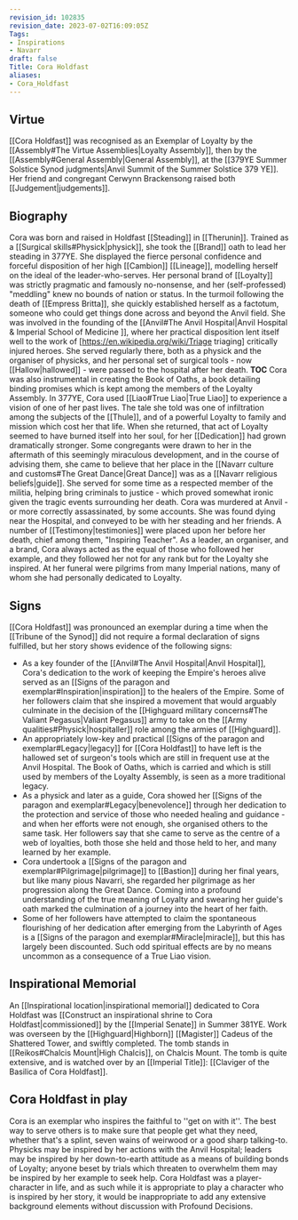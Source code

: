 ```yaml
---
revision_id: 102835
revision_date: 2023-07-02T16:09:05Z
Tags:
- Inspirations
- Navarr
draft: false
Title: Cora Holdfast
aliases:
- Cora_Holdfast
---
```

## Virtue
[[Cora Holdfast]] was recognised as an Exemplar of Loyalty by the [[Assembly#The Virtue Assemblies|Loyalty Assembly]], then by the [[Assembly#General Assembly|General Assembly]], at the [[379YE Summer Solstice Synod judgments|Anvil Summit of the Summer Solstice 379 YE]]. Her friend and congregant Cerwynn Brackensong raised both [[Judgement|judgements]].
## Biography
Cora was born and raised in Holdfast [[Steading]] in [[Therunin]]. Trained as a [[Surgical skills#Physick|physick]], she took the [[Brand]] oath to lead her steading in 377YE.
She displayed the fierce personal confidence and forceful disposition of her high [[Cambion]] [[Lineage]], modelling herself on the ideal of the leader-who-serves. Her personal brand of [[Loyalty]] was strictly pragmatic and famously no-nonsense, and her (self-professed) "meddling" knew no bounds of nation or status. In the turmoil following the death of [[Empress Britta]], she quickly established herself as a factotum, someone who could get things done across and beyond the Anvil field.
She was involved in the founding of the [[Anvil#The Anvil Hospital|Anvil Hospital & Imperial School of Medicine ]], where her practical disposition lent itself well to the work of [https://en.wikipedia.org/wiki/Triage triaging] critically injured heroes. She served regularly there, both as a physick and the organiser of physicks, and her personal set of surgical tools - now [[Hallow|hallowed]] - were passed to the hospital after her death.
__TOC__
Cora was also instrumental in creating the Book of Oaths, a book detailing binding promises which is kept among the members of the Loyalty Assembly. 
In 377YE, Cora used [[Liao#True Liao|True Liao]] to experience a vision of one of her past lives. The tale she told was one of infiltration among the subjects of the [[Thule]], and of a powerful Loyalty to family and mission which cost her that life. When she returned, that act of Loyalty seemed to have burned itself into her soul, for her [[Dedication]] had grown dramatically stronger. Some congregants were drawn to her in the aftermath of this seemingly miraculous development, and in the course of advising them, she came to believe that her place in the [[Navarr culture and customs#The Great Dance|Great Dance]] was as a [[Navarr religious beliefs|guide]].
She served for some time as a respected member of the militia, helping bring criminals to justice - which proved somewhat ironic given the tragic events surrounding her death. Cora was murdered at Anvil - or more correctly assassinated, by some accounts. She was found dying near the Hospital, and conveyed to be with her steading and her friends. A number of [[Testimony|testimonies]] were placed upon her before her death, chief among them, "Inspiring Teacher".
As a leader, an organiser, and a brand, Cora always acted as the equal of those who followed her example, and they followed her not for any rank but for the Loyalty she inspired. At her funeral were pilgrims from many Imperial nations, many of whom she had personally dedicated to Loyalty.
## Signs
[[Cora Holdfast]] was pronounced an exemplar during a time when the [[Tribune of the Synod]] did not require a formal declaration of signs fulfilled, but her story shows evidence of the following signs:
* As a key founder of the [[Anvil#The Anvil Hospital|Anvil Hospital]], Cora's dedication to the work of keeping the Empire's heroes alive served as an  [[Signs of the paragon and exemplar#Inspiration|inspiration]] to the healers of the Empire. Some of her followers claim that she inspired a movement that would arguably culminate in the decision of the [[Highguard military concerns#The Valiant Pegasus|Valiant Pegasus]] army to take on the [[Army qualities#Physick|hospitaller]] role among the armies of [[Highguard]].
* An appropriately low-key and practical [[Signs of the paragon and exemplar#Legacy|legacy]] for [[Cora Holdfast]] to have left is the hallowed set of surgeon's tools which are still in frequent use at the Anvil Hospital. The Book of Oaths, which is carried and which is still used by members of the Loyalty Assembly, is seen as a more traditional legacy.
* As a physick and later as a guide, Cora showed her [[Signs of the paragon and exemplar#Legacy|benevolence]] through her dedication to the protection and service of those who needed healing and guidance - and when her efforts were not enough, she organised others to the same task. Her followers say that she came to serve as the centre of a web of loyalties, both those she held and those held to her, and many learned by her example.
* Cora undertook a [[Signs of the paragon and exemplar#Pilgrimage|pilgrimage]] to [[Bastion]] during her final years, but like many pious Navarri, she regarded her pilgrimage as her progression along the Great Dance. Coming into a profound understanding of the true meaning of Loyalty and swearing her guide's oath marked the culmination of a journey into the heart of her faith.
* Some of her followers have attempted to claim the spontaneous flourishing of her dedication after emerging from the Labyrinth of Ages is a [[Signs of the paragon and exemplar#Miracle|miracle]], but this has largely been discounted. Such odd spiritual effects are by no means uncommon as a consequence of a True Liao vision.
## Inspirational Memorial
An [[Inspirational location|inspirational memorial]] dedicated to Cora Holdfast was [[Construct an inspirational shrine to Cora Holdfast|commissioned]] by the [[Imperial Senate]] in Summer 381YE. Work was overseen by the [[Highguard|Highborn]] [[Magister]] Cadeus of the Shattered Tower, and swiftly completed. The tomb stands in [[Reikos#Chalcis Mount|High Chalcis]], on Chalcis Mount. The tomb is quite extensive, and is watched over by an [[Imperial Title]]: [[Claviger of the Basilica of Cora Holdfast]].
## Cora Holdfast in play
Cora is an exemplar who inspires the faithful to ''get on with it''. The best way to serve others is to make sure that people get what they need, whether that's a splint, seven wains of weirwood or a good sharp talking-to. Physicks may be inspired by her actions with the Anvil Hospital; leaders may be inspired by her down-to-earth attitude as a means of building bonds of Loyalty; anyone beset by trials which threaten to overwhelm them may be inspired by her example to seek help.
Cora Holdfast was a player-character in life, and as such while it is appropriate to play a character who is inspired by her story, it would be inappropriate to add any extensive background elements without discussion with Profound Decisions.